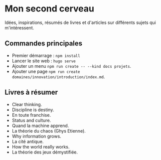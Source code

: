 # Mon second cerveau

Idées, inspirations, résumés de livres et d'articles sur différents sujets qui m'intéressent.

## Commandes principales

- Premier démarrage : `npm install`
- Lancer le site web : `hugo serve`
- Ajouter un menu `npm run create -- --kind docs projets`.
- Ajouter une page `npm run create domaines/innovation/introduction/index.md`.

## Livres à résumer

- Clear thinking.
- Discipline is destiny.
- En toute franchise.
- Status and culture.
- Quand la machine apprend.
- La théorie du chaos (Ghys Etienne).
- Why information grows.
- La cité antique.
- How the world really works.
- La théorie des jeux démystifiée.